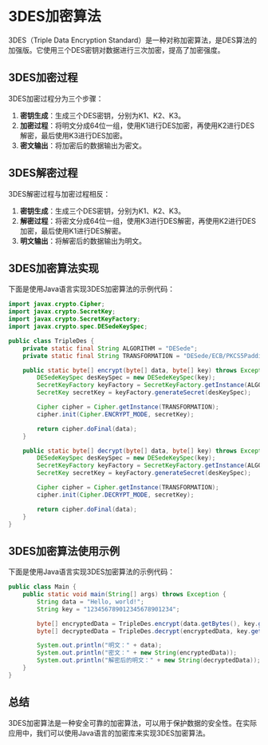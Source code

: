 # 3DES加密算法

3DES（Triple Data Encryption Standard）是一种对称加密算法，是DES算法的加强版。它使用三个DES密钥对数据进行三次加密，提高了加密强度。

## 3DES加密过程

3DES加密过程分为三个步骤：

1. **密钥生成**：生成三个DES密钥，分别为K1、K2、K3。
2. **加密过程**：将明文分成64位一组，使用K1进行DES加密，再使用K2进行DES解密，最后使用K3进行DES加密。
3. **密文输出**：将加密后的数据输出为密文。

## 3DES解密过程

3DES解密过程与加密过程相反：

1. **密钥生成**：生成三个DES密钥，分别为K1、K2、K3。
2. **解密过程**：将密文分成64位一组，使用K3进行DES解密，再使用K2进行DES加密，最后使用K1进行DES解密。
3. **明文输出**：将解密后的数据输出为明文。

## 3DES加密算法实现

下面是使用Java语言实现3DES加密算法的示例代码：

```java
import javax.crypto.Cipher;
import javax.crypto.SecretKey;
import javax.crypto.SecretKeyFactory;
import javax.crypto.spec.DESedeKeySpec;

public class TripleDes {
    private static final String ALGORITHM = "DESede";
    private static final String TRANSFORMATION = "DESede/ECB/PKCS5Padding";

    public static byte[] encrypt(byte[] data, byte[] key) throws Exception {
        DESedeKeySpec desKeySpec = new DESedeKeySpec(key);
        SecretKeyFactory keyFactory = SecretKeyFactory.getInstance(ALGORITHM);
        SecretKey secretKey = keyFactory.generateSecret(desKeySpec);

        Cipher cipher = Cipher.getInstance(TRANSFORMATION);
        cipher.init(Cipher.ENCRYPT_MODE, secretKey);

        return cipher.doFinal(data);
    }

    public static byte[] decrypt(byte[] data, byte[] key) throws Exception {
        DESedeKeySpec desKeySpec = new DESedeKeySpec(key);
        SecretKeyFactory keyFactory = SecretKeyFactory.getInstance(ALGORITHM);
        SecretKey secretKey = keyFactory.generateSecret(desKeySpec);

        Cipher cipher = Cipher.getInstance(TRANSFORMATION);
        cipher.init(Cipher.DECRYPT_MODE, secretKey);

        return cipher.doFinal(data);
    }
}
```

## 3DES加密算法使用示例

下面是使用Java语言实现3DES加密算法的示例代码：

```java
public class Main {
    public static void main(String[] args) throws Exception {
        String data = "Hello, world!";
        String key = "123456789012345678901234";

        byte[] encryptedData = TripleDes.encrypt(data.getBytes(), key.getBytes());
        byte[] decryptedData = TripleDes.decrypt(encryptedData, key.getBytes());

        System.out.println("明文：" + data);
        System.out.println("密文：" + new String(encryptedData));
        System.out.println("解密后的明文：" + new String(decryptedData));
    }
}
```

## 总结

3DES加密算法是一种安全可靠的加密算法，可以用于保护数据的安全性。在实际应用中，我们可以使用Java语言的加密库来实现3DES加密算法。